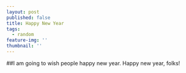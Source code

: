 ```yaml
---
layout: post
published: false
title: Happy New Year
tags:
  - random
feature-img: ''
thumbnail: ''
---
```

##I am going to wish people happy new year.
Happy new year, folks!